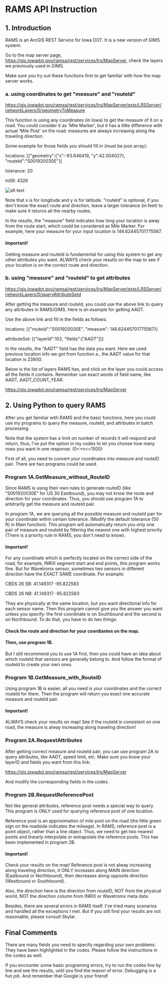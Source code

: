 # RAMS API Instruction

## 1. Introduction

RAMS is an ArcGIS REST Service for Iowa DOT. It is a new version of GIMS system.

Go to the map server page, https://gis.iowadot.gov/ramsa/rest/services/lrs/MapServer, check the layers we previously used in GIMS.

Make sure you try out these functions first to get familiar with how the map server works.

### a. using coordinates to get "measure" and "routeId"

https://gis.iowadot.gov/ramsa/rest/services/lrs/MapServer/exts/LRSServer/networkLayers/0/geometryToMeasure

This function is using any coordinates (in Iowa) to get the measure of it on a road. You could consider it as 'Mile Marker', but it has a little difference with actual 'Mile Post' on the road: measures are always increasing along the traveling direction.

Some example for those fields you should fill in (must be json array):

locations: [{"geometry":{"x":-93.646419, "y":42.004027}, "routeId":"S001920030E"}]

tolerance: 20

inSR: 4326

![alt text](RAMS_API/geotomeasure.png)

Note that x is for longitude and y is for latitude. "routeId" is optional, if you don't know the exact route and direction, leave a larger tolerance (in feet) to make sure it returns all the nearby routes.

In the results, the "measure" field indicates how long your location is away from the route start, which could be considered as Mile Marker. For example, here your measure for your input location is 146.62445701775567.

#### Important!

Getting measure and routeId is fundamental for using this system to get any other attributes you want. ALWAYS check your results on the map to see if your location is on the correct route and direction.

### b. using "measure" and "routeId" to get attributes

https://gis.iowadot.gov/ramsa/rest/services/lrs/MapServer/exts/LRSServer/networkLayers/0/queryAttributeSetd

After getting the measure and routeId, you could use the above link to query any attributes in RAMS/GIMS. Here is an example for getting AADT.

Use the above link and fill in the fields as follows:

locations: [{"routeId":"S001920030E", "measure": 146.62445701775567}]

attributeSet: [{"layerId":102, "fields":["AADT"]}]

In the results, the "AADT" field has the data you want. Here we used previous location info we got from function a., the AADT value for that location is 23800.

Below is the list of layers RAMS has, and click on the layer you could access all the fields it contains. Remember use exact words of field name, like AADT, AADT_COUNT_YEAR.

https://gis.iowadot.gov/ramsa/rest/services/lrs/MapServer


## 2. Using Python to query RAMS

After you get familiar with RAMS and the basic functions, here you could use my programs to query the measure, routeId, and attributes in batch processing.

Note that the system has a limit on number of records it will respond and return, thus, I've put the option in my codes to let you choose how many rows you want in one response. (0<=n<=1500)

First of all, you need to convert your coordinates into measure and routeID pair. There are two programs could be used.

### Program 1A.GetMeasure_without_RouteID

Since RAMS is using their own rules to generate routeID (like "S001920030E" for US 30 Eastbound), you may not know the route and direction for your coordinates. Thus, you should use program 1A to arbitrarily get the measure and routeId pair. 

In program 1A, we are querying all the possible measure and routeId pair for your coordinate within certain tolerance. (Modify the default tolerance (50 ft) in Main function). This program will automatically return you only one pair of measure and routeId by filtering the nearest one with highest priority (There is a priority rule in RAMS, you don't need to know).

#### Important!

For any coordinate which is perfectly located on the correct side of the road, for example, INRIX segment start and end points, this program works fine. But for Wavetronix sensor, sometimes two sensors in different direction have the EXACT SAME coordinate. For example:

CBDS 26 SB: 41.149317	-95.822583

CBDS 26 NB: 41.149317	-95.822583

They are physically at the same location, but you want directional info for each sensor name. Then this program cannot give you the answer you want unless you specify: the first coordinate is on Southbound and the second is on Northbound. To do that, you have to do two things:

#### Check the route and direction for your coordiantes on the map.
#### Then, use program 1B.

But I still recommend you to use 1A first, then you could have an idea about which routeId that sensors are generally belong to. And follow the format of routeId to create your own ones.

### Program 1B.GetMeasure_with_RouteID

Using program 1B is easier, all you need is your coordinates and the correct routeId for them. Then the program will return you exact one accurate measure and routeId pair.

#### Important!

ALWAYS check your results on map! See if the routeId is consistent on one road, the measure is alway increasing along traveling direction!

### Program 2A.RequestAttributes

After getting correct measure and routeId pair, you can use program 2A to query attributes, like AADT, speed limit, etc. Make sure you know your layerID and fields you want from this link:

https://gis.iowadot.gov/ramsa/rest/services/lrs/MapServer

And modify the corresponding fields in the codes.

### Program 2B.RequestReferencePost

Not like general attributes, reference post needs a special way to query. This program is ONLY used for querying reference post of one location.

Reference post is an approximation of mile post on the road (the little green sign on the roadside indicates the mileage). In RAMS, reference post is a point object, rather than a line object. Thus, we need to get two nearest points and linearly interpolate or extrapolate the reference posts. This has been implemented in program 2B.

#### Important!

Check your results on the map! Reference post is not alway increasing along traveling direction, it ONLY increases along MAIN direction (Eastbound or Northbound), then decreases along opposite direction (Westbound or Southbound). 

Also, the direction here is the direction from routeID, NOT from the physical world, NOT the direction column from INRIX or Wavetronix meta data.

Besides, there are several errors in RAMS itself. I've tried many scenarios and handled all the exceptions I met. But if you still find your results are not reasonable, please consult Skylar.

## Final Comments

There are many fields you need to specify regarding your own problems. They have been highlighted in the codes. Please follow the instructions in the codes as well.

If you encounter some basic programing errors, try to run the codes line by line and see the results, until you find the reason of error. Debugging is a fun job. And remember that Google is your friend!








